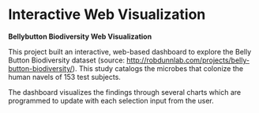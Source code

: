 # Interactive Web Visualization

<b>Bellybutton Biodiversity Web Visualization</b>

This project built an interactive, web-based dashboard to explore the Belly Button Biodiversity dataset (source: http://robdunnlab.com/projects/belly-button-biodiversity/). This study catalogs the microbes that colonize the human navels of 153 test subjects.

The dashboard visualizes the findings through several charts which are programmed to update with each selection input from the user.